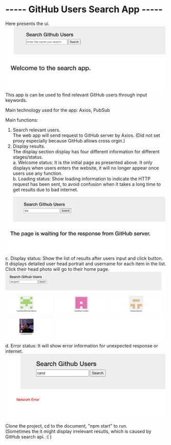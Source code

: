 # ----- GitHub Users Search App -----
Here presents the ui.  
<img src="./ui.jpg" width=500>  
This app is can be used to find relevant GitHub users through input keywords.  

Main technology used for the app: Axios, PubSub  

Main functions:
1. Search relevant users.  
The web app will send request to GitHub server by Axios. (Did not set proxy especially because GitHub allows cross orgin.)   
2. Display results.  
The display section display has four different information for different stages/status.  
a. Welcome status: It is the initial page as presented above. It only displays when users enters the website, it will no longer appear once users use any function.  
b. Loading status: Show loading information to indicate the HTTP request has been sent, to avoid confusion when it takes a long time to get results due to bad internet.  
<img src="./loading.jpg" width=500>  
c. Display status: Show the list of results after users input and click button. It displays detailed user head portrait and username for each item in the list.  Click their head photo will go to their home page.  
<img src="./result.jpg" width=500>  
d. Error status: It will show error information for unexpected response or internet.   
<img src="./error.jpg" width=500>  


Clone the project, cd to the document, "npm start" to run.   
(Sometimes the it might display irrelevant resutls, which is caused by GitHub search api. :( ) 

